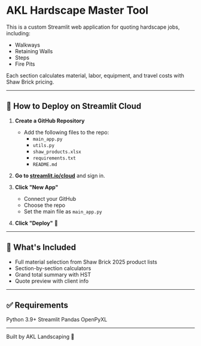 # AKL Hardscape Master Tool

This is a custom Streamlit web application for quoting hardscape jobs, including:
- Walkways
- Retaining Walls
- Steps
- Fire Pits

Each section calculates material, labor, equipment, and travel costs with Shaw Brick pricing.

---

## 🚀 How to Deploy on Streamlit Cloud

1. **Create a GitHub Repository**
   - Add the following files to the repo:
     - `main_app.py`
     - `utils.py`
     - `shaw_products.xlsx`
     - `requirements.txt`
     - `README.md`

2. **Go to [streamlit.io/cloud](https://streamlit.io/cloud)** and sign in.

3. **Click "New App"**
   - Connect your GitHub
   - Choose the repo
   - Set the main file as `main_app.py`

4. **Click "Deploy"** 🚀

---

## 🧾 What's Included

- Full material selection from Shaw Brick 2025 product lists
- Section-by-section calculators
- Grand total summary with HST
- Quote preview with client info

---

## ✅ Requirements

Python 3.9+
Streamlit
Pandas
OpenPyXL

---

Built by AKL Landscaping 💼